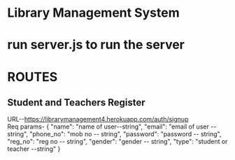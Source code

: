 # Library Management System
# run server.js to run the server


# ROUTES 
## Student and Teachers Register
URL--https://librarymanagement4.herokuapp.com/auth/signup <br/>
Req params-  {
    "name": "name of user--string",
    "email": "email of user -- string",
    "phone_no": "mob no -- string",
    "password": "password -- string",
    "reg_no": "reg no -- string",
    "gender": "gender -- string",
    "type": "student or teacher --string"
}
